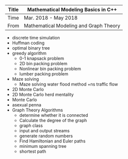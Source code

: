 | Title | Mathematical Modeling Basics in C++    |
| ----- | -------------------------------------- |
| Time  | Mar. 2018 - May 2018                   |
| From  | Mathematical Modeling and Graph Theory |

+ discrete time simulation
+ Huffman coding
+ optimal binary tree
+ greedy algorithm
  + 0-1 knapsack problem
  + 2D bin packing problem
  + Nonlinear bin packing problem
  + lumber packing problem
+ Maze solving
  + Maze solving water flood method
    +ns traffic flow
+ 2D Monte Carlo
+ 2D Monte Carlo herd mentality
+ Monte Carlo
+ asexual penna
+ Graph Theory Algorithms
  + determine whether it is connected
  + Calculate the degree of the graph
  + graph class
  + input and output streams
  + generate random numbers
  + Find Hamiltonian and Euler paths
  + minimum spanning tree
  + shortest path
